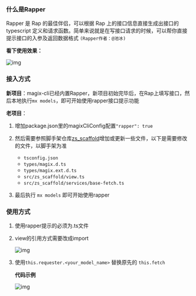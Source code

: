 
### 什么是Rapper 


Rapper 是 Rap 的最佳伴侣，可以根据 Rap 上的接口信息直接生成出接口的 typescript 定义和请求函数。简单来说就是在写接口请求的时候，可以帮你直接提示接口的入参及返回数据格式 `(Rapper作者：@池冰)`



__看下使用效果：__

![img](https://img.alicdn.com/tfs/TB1p1IPaRaE3KVjSZLeXXXsSFXa-700-344.gif)



### 接入方式

__新项目__：magix-cli已经内置Rapper，新项目初始完毕后，在Rap上填写接口，然后本地执行`mx models`，即可开始使用rapper接口提示功能



__老项目__：

1. 增加package.json里的magixCliConfig配置`"rapper": true`

2. 然后需要参照脚手架仓库[zs_scaffold](http://gitlab.alibaba-inc.com/mm/zs_scaffold/tree/master)增加或更新一些文件，以下是需要修改的文件，以脚手架为准

    * `tsconfig.json`
    * `types/magix.d.ts`
    * `types/magix.ext.d.ts`
    * `src/zs_scaffold/view.ts`
    * `src/zs_scaffold/services/base-fetch.ts`

3. 最后执行 `mx models` 即可开始使用rapper


### 使用方式

1. 使用rapper提示的必须为.ts文件

2. view的引用方式需要改成import

    ![img](https://img.alicdn.com/tfs/TB1cYs1aMaH3KVjSZFpXXbhKpXa-468-154.jpg)

3. 使用`this.requester.<your_model_name>` 替换原先的 `this.fetch`

    __代码示例__

    ![img](https://img.alicdn.com/tfs/TB1xCc1aMaH3KVjSZFpXXbhKpXa-794-340.jpg)


